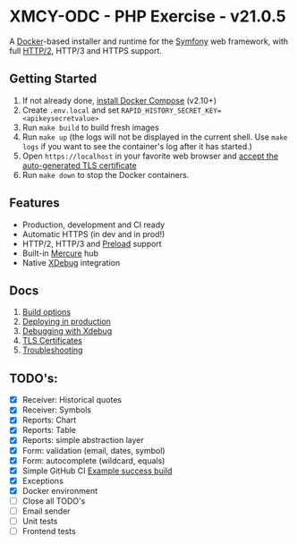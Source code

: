 # XMCY-ODC - PHP Exercise - v21.0.5

A [Docker](https://www.docker.com/)-based installer and runtime for the [Symfony](https://symfony.com) web framework, with full [HTTP/2](https://symfony.com/doc/current/weblink.html), HTTP/3 and HTTPS support.

## Getting Started

1. If not already done, [install Docker Compose](https://docs.docker.com/compose/install/) (v2.10+)
2. Create `.env.local` and set `RAPID_HISTORY_SECRET_KEY=<apikeysecretvalue>`  
3. Run `make build` to build fresh images
4. Run `make up` (the logs will not be displayed in the current shell. Use `make logs` if you want to see the container's log after it has started.)
5. Open `https://localhost` in your favorite web browser and [accept the auto-generated TLS certificate](https://stackoverflow.com/a/15076602/1352334)
6. Run `make down` to stop the Docker containers.

## Features

* Production, development and CI ready
* Automatic HTTPS (in dev and in prod!)
* HTTP/2, HTTP/3 and [Preload](https://symfony.com/doc/current/web_link.html) support
* Built-in [Mercure](https://symfony.com/doc/current/mercure.html) hub
* Native [XDebug](docs/xdebug.md) integration

## Docs

1. [Build options](docs/build.md)
2. [Deploying in production](docs/production.md)
3. [Debugging with Xdebug](docs/xdebug.md)
4. [TLS Certificates](docs/tls.md)
5. [Troubleshooting](docs/troubleshooting.md)

## TODO's:

- [x] Receiver: Historical quotes
- [x] Receiver: Symbols
- [x] Reports: Chart
- [X] Reports: Table
- [x] Reports: simple abstraction layer
- [X] Form: validation (email, dates, symbol)
- [x] Form: autocomplete (wildcard, equals)
- [x] Simple GitHub CI [Example success build](https://github.com/Asisyas/xmcy-odc/actions/runs/3642711018/jobs/6150122961)
- [x] Exceptions
- [x] Docker environment
- [ ] Close all TODO's
- [ ] Email sender  
- [ ] Unit tests
- [ ] Frontend tests
